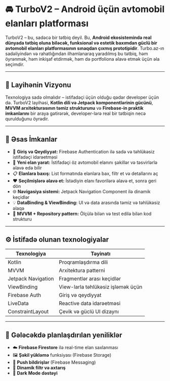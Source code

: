 # 🚘 TurboV2 – Android üçün avtomobil elanları platforması

TurboV2 – bu, sadəcə bir tətbiq deyil. Bu, **Android ekosistemində real dünyada tətbiq oluna biləcək, funksional və estetik baxımdan güclü bir avtomobil elanları platformasının sınaqdan çıxmış prototipidir**. Turbo.az-ın sadəliyindən və rahatlığından ilhamlanaraq yaradılmış bu tətbiq, həm öyrənmək, həm inkişaf etdirmək, həm də portfoliona əlavə etmək üçün əla seçimdir.

---

## 🌟 Layihənin Vizyonu

Texnologiya sadə olmalıdır – istifadəçi üçün olduğu qədər developer üçün də. TurboV2 layihəsi, **Kotlin dili və Jetpack komponentlərinin gücünü**, **MVVM arxitekturasının təmiz strukturunu** və **Firebase-in praktik imkanlarını** bir araya gətirərək, developer-lərə real bir tətbiqin necə qurulduğunu öyrədir.

---

## 📱 Əsas İmkanlar

- 🔐 **Giriş və Qeydiyyat:** Firebase Authentication ilə sadə və təhlükəsiz istifadəçi idarəetməsi
- 🚗 **Yeni elan yarat:** İstifadəçi öz avtomobil elanını şəkillər və təsvirlərlə əlavə edə bilir
- 📋 **Elanlara baxış:** List formatında elanlara bax, filtr et və detallarını aç
- ❤️ **Seçilmişlərə əlavə et:** İstədiyin elanı favorilərə əlavə et, sonra geri dön
- 🌐 **Navigasiya sistemi:** Jetpack Navigation Component ilə dinamik keçidlər
- 💡 **DataBinding & ViewBinding:** UI və data arasında təmiz və təhlükəsiz əlaqə
- 🧠 **MVVM + Repository pattern:** Ölçülə bilən və test edilə bilən kod strukturu

---

## ⚙️ İstifadə olunan texnologiyalar

| Texnologiya          | Təyinatı                                 |
|----------------------|------------------------------------------|
| Kotlin               | Proqramlaşdırma dili                     |
| MVVM                 | Arxitektura patterni                     |
| Jetpack Navigation   | Fragmentlər arası keçidlər               |
| ViewBinding          | View-larla təhlükəsiz işləmək üçün       |
| Firebase Auth        | Giriş və qeydiyyat                       |
| LiveData             | Reactive data idarəetməsi                |
| ConstraintLayout     | Çevik və güclü UI dizaynı                |

---

## 🚀 Gələcəkdə planlaşdırılan yeniliklər

- ☁️ **Firebase Firestore** ilə real-time elan saxlanması
- 🖼 **Şəkil yükləmə** funksiyası (Firebase Storage)
- 🔔 **Push bildirişlər** (Firebase Messaging)
- 🧭 **Dinamik filtr və axtarış**
- 🌙 **Dark Mode dəstəyi**






